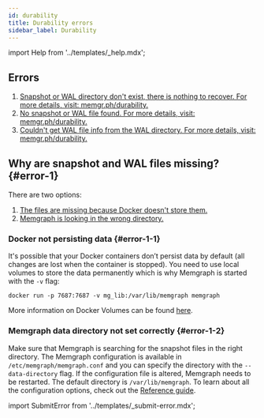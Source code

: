 ```yaml
---
id: durability
title: Durability errors
sidebar_label: Durability
---
```


import Help from '../templates/_help.mdx';

<Help/>

## Errors

1. [Snapshot or WAL directory don't exist, there is nothing to recover. For more
   details, visit: memgr.ph/durability.](#error-1)
2. [No snapshot or WAL file found. For more details, visit:
   memgr.ph/durability.](#error-1)
3. [Couldn't get WAL file info from the WAL directory. For more details, visit:
   memgr.ph/durability.](#error-1)

## Why are snapshot and WAL files missing? {#error-1}

There are two options:
1. [The files are missing because Docker doesn't store them.](#error-1-1)
2. [Memgraph is looking in the wrong directory.](#error-1-2)

### Docker not persisting data {#error-1-1}

It's possible that your Docker containers don’t persist data by default (all
changes are lost when the container is stopped). You need to use local volumes
to store the data permanently which is why Memgraph is started with the `-v`
flag:

```console
docker run -p 7687:7687 -v mg_lib:/var/lib/memgraph memgraph
```

More information on Docker Volumes can be found
[here](https://docs.docker.com/storage/volumes/).

### Memgraph data directory not set correctly {#error-1-2}

Make sure that Memgraph is searching for the snapshot files in the right
directory. The Memgraph configuration is available in
`/etc/memgraph/memgraph.conf` and you can specify the directory with the
`--data-directory` flag. If the configuration file is altered, Memgraph needs to
be restarted. The default directory is `/var/lib/memgraph`. To learn about all
the configuration options, check out the [Reference
guide](/memgraph/reference-guide/configuration).

import SubmitError from '../templates/_submit-error.mdx';

<SubmitError/>
